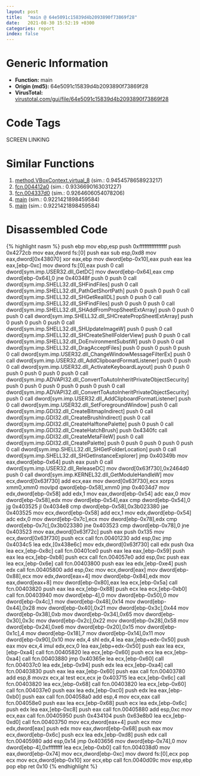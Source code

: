 ```yaml
---
layout: post
title:  "main @ 64e5091c15839d4b2093890f73869f28"
date:   2021-08-30 15:52:19 +0300
categories: report
index: false
---
```


# Generic Information
- **Function:** main
- **Origin (md5):** 64e5091c15839d4b2093890f73869f28
- **VirusTotal:** [virustotal.com/gui/file/64e5091c15839d4b2093890f73869f28][virustotal_ref]

# Code Tags
<span class="tag" id="SCREEN">SCREEN</span>
<span class="tag" id="LINKING">LINKING</span>


# Similar Functions

1. [method.VBoxContext.virtual\_8][similar_1_ref] (sim.: 0.9454578658923217)
2. [fcn.004412a0][similar_2_ref] (sim.: 0.9336690163031227)
3. [fcn.004337d0][similar_3_ref] (sim.: 0.9264606054078206)
4. [main][similar_4_ref] (sim.: 0.9221421898459584)
5. [main][similar_5_ref] (sim.: 0.9221421898459584)


# Disassembled Code

{% highlight nasm %}
push ebp
mov ebp,esp
push 0xffffffffffffffff
push 0x4272cb
mov eax,dword fs:[0]
push eax
sub esp,0xd8
mov eax,dword[0x438070]
xor eax,ebp
mov dword[ebp-0x10],eax
push eax
lea eax,[ebp-0xc]
mov dword fs:[0],eax
push 0
call dword[sym.imp.USER32.dll_GetDC]
mov dword[ebp-0x64],eax
cmp dword[ebp-0x64],0
jne 0x40348f
push 0
push 0
call dword[sym.imp.SHELL32.dll_SHFindFiles]
push 0
call dword[sym.imp.SHELL32.dll_PathGetShortPath]
push 0
push 0
push 0
call dword[sym.imp.SHELL32.dll_SHGetRealIDL]
push 0
push 0
call dword[sym.imp.SHELL32.dll_SHFindFiles]
push 0
push 0
push 0
call dword[sym.imp.SHELL32.dll_SHAddFromPropSheetExtArray]
push 0
push 0
push 0
call dword[sym.imp.SHELL32.dll_SHCreatePropSheetExtArray]
push 0
push 0
push 0
push 0
call dword[sym.imp.SHELL32.dll_SHUpdateImageW]
push 0
push 0
call dword[sym.imp.SHELL32.dll_SHCreateShellFolderView]
push 0
push 0
call dword[sym.imp.SHELL32.dll_DoEnvironmentSubstW]
push 0
push 0
call dword[sym.imp.SHELL32.dll_DragAcceptFiles]
push 0
push 0
push 0
push 0
call dword[sym.imp.USER32.dll_ChangeWindowMessageFilterEx]
push 0
call dword[sym.imp.USER32.dll_AddClipboardFormatListener]
push 0
push 0
call dword[sym.imp.USER32.dll_ActivateKeyboardLayout]
push 0
push 0
push 0
push 0
push 0
push 0
call dword[sym.imp.ADVAPI32.dll_ConvertToAutoInheritPrivateObjectSecurity]
push 0
push 0
push 0
push 0
push 0
push 0
call dword[sym.imp.ADVAPI32.dll_ConvertToAutoInheritPrivateObjectSecurity]
push 0
call dword[sym.imp.USER32.dll_AddClipboardFormatListener]
push 0
call dword[sym.imp.USER32.dll_SetForegroundWindow]
push 0
call dword[sym.imp.GDI32.dll_CreateBitmapIndirect]
push 0
call dword[sym.imp.GDI32.dll_CreateBrushIndirect]
push 0
call dword[sym.imp.GDI32.dll_CreateHalftonePalette]
push 0
push 0
call dword[sym.imp.GDI32.dll_CreateHatchBrush]
push 0x4340fc
call dword[sym.imp.GDI32.dll_CreateMetaFileW]
push 0
call dword[sym.imp.GDI32.dll_CreatePalette]
push 0
push 0
push 0
push 0
push 0
call dword[sym.imp.SHELL32.dll_SHGetFolderLocation]
push 0
call dword[sym.imp.SHELL32.dll_SHGetInstanceExplorer]
jmp 0x40349b
mov eax,dword[ebp-0x64]
push eax
push 0
call dword[sym.imp.USER32.dll_ReleaseDC]
mov dword[0x63f730],0x2464d0
push 0
call dword[sym.imp.KERNEL32.dll_GetModuleHandleW]
mov ecx,dword[0x63f730]
add ecx,eax
mov dword[0x63f730],ecx
xorps xmm0,xmm0
movlpd qword[ebp-0x58],xmm0
jmp 0x4034d7
mov edx,dword[ebp-0x58]
add edx,1
mov eax,dword[ebp-0x54]
adc eax,0
mov dword[ebp-0x58],edx
mov dword[ebp-0x54],eax
cmp dword[ebp-0x54],0
jg 0x403525
jl 0x4034e8
cmp dword[ebp-0x58],0x3b023380
jae 0x403525
mov ecx,dword[ebp-0x58]
add ecx,1
mov edx,dword[ebp-0x54]
adc edx,0
mov dword[ebp-0x7c],ecx
mov dword[ebp-0x78],edx
cmp dword[ebp-0x7c],0x3b023380
jne 0x403523
cmp dword[ebp-0x78],0
jne 0x403523
mov eax,dword[0x63f72c]
push eax
push 0x135
mov ecx,dword[0x63f730]
push ecx
call fcn.00401230
add esp,0xc
jmp 0x4034c5
lea edx,[0x438e6c]
mov edx,dword[0x63f730]
call edx
push 0xa
lea ecx,[ebp-0x8c]
call fcn.00401ce0
push eax
lea eax,[ebp-0x59]
push eax
lea ecx,[ebp-0xb8]
push ecx
call fcn.004057e0
add esp,0xc
push eax
lea ecx,[ebp-0x6e]
call fcn.00403800
push eax
lea edx,[ebp-0xe4]
push edx
call fcn.00405800
add esp,0xc
mov ecx,dword[eax]
mov dword[ebp-0x88],ecx
mov edx,dword[eax+4]
mov dword[ebp-0x84],edx
mov eax,dword[eax+8]
mov dword[ebp-0x80],eax
lea ecx,[ebp-0x5a]
call fcn.00403820
push eax
lea ecx,[ebp-0x88]
push ecx
lea ecx,[ebp-0xb0]
call fcn.00403940
mov dword[ebp-4],0
mov dword[ebp-0x50],0
mov dword[ebp-0x4c],1
mov dword[ebp-0x48],0x14
mov dword[ebp-0x44],0x28
mov dword[ebp-0x40],0x21
mov dword[ebp-0x3c],0x44
mov dword[ebp-0x38],0xb
mov dword[ebp-0x34],0x65
mov dword[ebp-0x30],0x3c
mov dword[ebp-0x2c],0x22
mov dword[ebp-0x28],0x58
mov dword[ebp-0x24],0xe6
mov dword[ebp-0x20],0x15
mov dword[ebp-0x1c],4
mov dword[ebp-0x18],7
mov dword[ebp-0x14],0x11
mov dword[ebp-0x90],0x10
mov edx,4
shl edx,4
lea eax,[ebp+edx-0x50]
push eax
mov ecx,4
imul edx,ecx,0
lea eax,[ebp+edx-0x50]
push eax
lea ecx,[ebp-0xa4]
call fcn.00405820
lea ecx,[ebp-0x60]
push ecx
lea ecx,[ebp-0xa4]
call fcn.00403880
jmp 0x40365e
lea ecx,[ebp-0x60]
call fcn.004037c0
lea edx,[ebp-0x94]
push edx
lea ecx,[ebp-0xa4]
call fcn.00403830
push eax
lea eax,[ebp-0x60]
push eax
call fcn.00403780
add esp,8
movzx ecx,al
test ecx,ecx
je 0x403715
lea ecx,[ebp-0x6c]
call fcn.00403820
lea ecx,[ebp-0x68]
call fcn.00403820
lea ecx,[ebp-0x60]
call fcn.004037e0
push eax
lea edx,[ebp-0xc0]
push edx
lea eax,[ebp-0xb0]
push eax
call fcn.004058a0
add esp,4
mov ecx,eax
call fcn.004058e0
push eax
lea ecx,[ebp-0x68]
push ecx
lea edx,[ebp-0x6c]
push edx
lea eax,[ebp-0xc8]
push eax
call fcn.00405880
add esp,0xc
mov ecx,eax
call fcn.00405950
push 0x434104
push 0x63e8b0
lea ecx,[ebp-0xd0]
call fcn.00403750
mov ecx,dword[eax+4]
push ecx
mov edx,dword[eax]
push edx
mov eax,dword[ebp-0x68]
push eax
mov ecx,dword[ebp-0x6c]
push ecx
lea edx,[ebp-0xd8]
push edx
call fcn.00405980
add esp,0x14
jmp 0x403656
mov dword[ebp-0x74],0
mov dword[ebp-4],0xffffffff
lea ecx,[ebp-0xb0]
call fcn.004038d0
mov eax,dword[ebp-0x74]
mov ecx,dword[ebp-0xc]
mov dword fs:[0],ecx
pop ecx
mov ecx,dword[ebp-0x10]
xor ecx,ebp
call fcn.0040d09c
mov esp,ebp
pop ebp
ret 0x10
{% endhighlight %}


[similar_1_ref]: /report/method.VBoxContext.virtual_8@a0ac129ff3ea4c0dfa9529c259a9502c
[similar_2_ref]: /report/fcn.004412a0@c60344b51fa39a329b92557d24ff7670
[similar_3_ref]: /report/fcn.004337d0@279a61b1e76da49531f1f16fd1102a2d
[similar_4_ref]: /report/main@ee2e4219e96936cd9ef5f09e021a8510
[similar_5_ref]: /report/main@b41633237f937bbe6f9bcfbdce811f10
[virustotal_ref]: https://www.virustotal.com/gui/file/64e5091c15839d4b2093890f73869f28